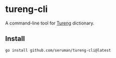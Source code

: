 # tureng-cli

A command-line tool for [Tureng](https://tureng.com) dictionary.

## Install

```bash
go install github.com/seruman/tureng-cli@latest
```